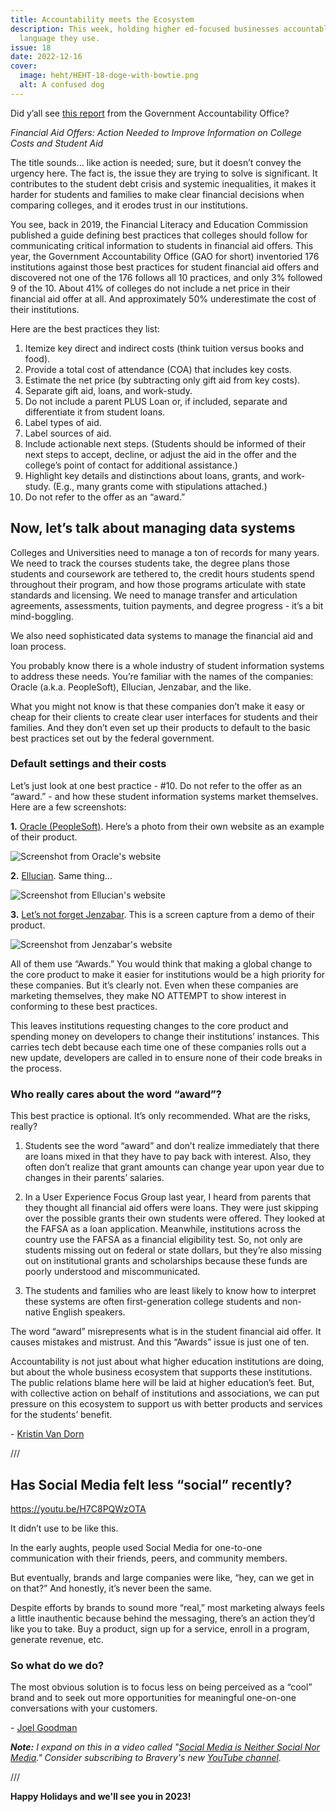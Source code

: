 ```yaml
---
title: Accountability meets the Ecosystem
description: This week, holding higher ed-focused businesses accountable for the
  language they use.
issue: 18
date: 2022-12-16
cover:
  image: heht/HEHT-18-doge-with-bowtie.png
  alt: A confused dog
---
```


Did y’all see [this report](https://www.gao.gov/assets/gao-23-104708.pdf) from the Government Accountability Office?

_Financial Aid Offers: Action Needed to Improve Information on College Costs and Student Aid_

The title sounds… like action is needed; sure, but it doesn’t convey the urgency here. The fact is, the issue they are trying to solve is significant. It contributes to the student debt crisis and systemic inequalities, it makes it harder for students and families to make clear financial decisions when comparing colleges, and it erodes trust in our institutions.

You see, back in 2019, the Financial Literacy and Education Commission published a guide defining best practices that colleges should follow for communicating critical information to students in financial aid offers. This year, the Government Accountability Office (GAO for short) inventoried 176 institutions against those best practices for student financial aid offers and discovered not one of the 176 follows all 10 practices, and only 3% followed 9 of the 10. About 41% of colleges do not include a net price in their financial aid offer at all. And approximately 50% underestimate the cost of their institutions.

Here are the best practices they list:

1. Itemize key direct and indirect costs (think tuition versus books and food).
2. Provide a total cost of attendance (COA) that includes key costs.
3. Estimate the net price (by subtracting only gift aid from key costs).
4. Separate gift aid, loans, and work-study.
5. Do not include a parent PLUS Loan or, if included, separate and differentiate it from student loans.
6. Label types of aid.
7. Label sources of aid.
8. Include actionable next steps. (Students should be informed of their next steps to accept, decline, or adjust the aid in the offer and the college’s point of contact for additional assistance.)
9. Highlight key details and distinctions about loans, grants, and work-study. (E.g., many grants come with stipulations attached.)
10. Do not refer to the offer as an “award.”

## Now, let’s talk about managing data systems

Colleges and Universities need to manage a ton of records for many years. We need to track the courses students take, the degree plans those students and coursework are tethered to, the credit hours students spend throughout their program, and how those programs articulate with state standards and licensing. We need to manage transfer and articulation agreements, assessments, tuition payments, and degree progress - it’s a bit mind-boggling.

We also need sophisticated data systems to manage the financial aid and loan process.

You probably know there is a whole industry of student information systems to address these needs. You’re familiar with the names of the companies: Oracle (a.k.a. PeopleSoft), Ellucian, Jenzabar, and the like.

What you might not know is that these companies don’t make it easy or cheap for their clients to create clear user interfaces for students and their families. And they don’t even set up their products to default to the basic best practices set out by the federal government.

### Default settings and their costs

Let’s just look at one best practice - #10. Do not refer to the offer as an “award.” - and how these student information systems market themselves. Here are a few screenshots:

**1.** [Oracle (PeopleSoft)](https://www.oracle.com/industries/government/education/higher-education/student-financial-planning/). Here’s a photo from their own website as an example of their product.

![Screenshot from Oracle's website](https://buttondown-attachments.s3.us-west-2.amazonaws.com/images/4f93b1dc-e71a-41b2-b358-faa809fff8dd.png)

**2.** [Ellucian](https://www.ellucian.com/solutions/financial-aid). Same thing…

![Screenshot from Ellucian's website](https://buttondown-attachments.s3.us-west-2.amazonaws.com/images/3c3e6079-86a2-453f-8677-6a52c7b04e47.png)

**3.** [Let’s not forget Jenzabar](https://jenzabar.com/resource/video-financial-aid-engagement-and-interaction). This is a screen capture from a demo of their product.

![Screenshot from Jenzabar's website](https://buttondown-attachments.s3.us-west-2.amazonaws.com/images/27159e95-eee6-4bc0-90b8-e556a3f391d6.png)

All of them use “Awards.” You would think that making a global change to the core product to make it easier for institutions would be a high priority for these companies. But it’s clearly not. Even when these companies are marketing themselves, they make NO ATTEMPT to show interest in conforming to these best practices.

This leaves institutions requesting changes to the core product and spending money on developers to change their institutions’ instances. This carries tech debt because each time one of these companies rolls out a new update, developers are called in to ensure none of their code breaks in the process.

### Who really cares about the word “award”?

This best practice is optional. It’s only recommended. What are the risks, really?

1. Students see the word “award” and don’t realize immediately that there are loans mixed in that they have to pay back with interest. Also, they often don’t realize that grant amounts can change year upon year due to changes in their parents’ salaries.

2. In a User Experience Focus Group last year, I heard from parents that they thought all financial aid offers were loans. They were just skipping over the possible grants their own students were offered. They looked at the FAFSA as a loan application. Meanwhile, institutions across the country use the FAFSA as a financial eligibility test. So, not only are students missing out on federal or state dollars, but they’re also missing out on institutional grants and scholarships because these funds are poorly understood and miscommunicated.

3. The students and families who are least likely to know how to interpret these systems are often first-generation college students and non-native English speakers.

The word “award” misrepresents what is in the student financial aid offer. It causes mistakes and mistrust. And this “Awards” issue is just one of ten.

Accountability is not just about what higher education institutions are doing, but about the whole business ecosystem that supports these institutions. The public relations blame here will be laid at higher education’s feet. But, with collective action on behalf of institutions and associations, we can put pressure on this ecosystem to support us with better products and services for the students’ benefit.

\- [Kristin Van Dorn](https://twitter.com/yossariansghost)

///

## Has Social Media felt less “social” recently?

<https://youtu.be/H7C8PQWzOTA>

It didn’t use to be like this.

In the early aughts, people used Social Media for one-to-one communication with their friends, peers, and community members.

But eventually, brands and large companies were like, “hey, can we get in on that?” And honestly, it’s never been the same.

Despite efforts by brands to sound more “real,” most marketing always feels a little inauthentic because behind the messaging, there’s an action they’d like you to take. Buy a product, sign up for a service, enroll in a program, generate revenue, etc.

### So what do we do?

The most obvious solution is to focus less on being perceived as a “cool” brand and to seek out more opportunities for meaningful one-on-one conversations with your customers.

\- [Joel Goodman](https://mastodon.social/@joelgoodman)

**_Note:_** _I expand on this in a video called "_[_Social Media is Neither Social Nor Media_](https://youtu.be/H7C8PQWzOTA)_." Consider subscribing to Bravery's new_ [_YouTube channel_](https://www.youtube.com/@BraveryMedia)_._

///

**Happy Holidays and we'll see you in 2023!**
